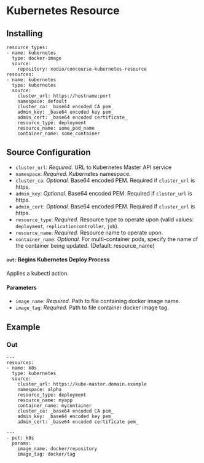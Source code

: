 # Kubernetes Resource

## Installing

```
resource_types:
- name: kubernetes
  type: docker-image
  source:
    repository: xodio/concourse-kubernetes-resource
resources:
- name: kubernetes
  type: kubernetes
  source:
    cluster_url: https://hostname:port
    namespace: default
    cluster_ca: _base64 encoded CA pem_
    admin_key: _base64 encoded key pem_
    admin_cert: _base64 encoded certificate_
    resource_type: deployment
    resource_name: some_pod_name
    container_name: some_container
```

## Source Configuration

* `cluster_url`: *Required.* URL to Kubernetes Master API service
* `namespace`: *Required.* Kubernetes namespace.
* `cluster_ca`: *Optional.* Base64 encoded PEM. Required if `cluster_url` is https.
* `admin_key`: *Optional.* Base64 encoded PEM. Required if `cluster_url` is https.
* `admin_cert`: *Optional.* Base64 encoded PEM. Required if `cluster_url` is https.
* `resource_type`: *Required.* Resource type to operate upon (valid values: `deployment`, `replicationcontroller`, `job`).
* `resource_name`: *Required.* Resource name to operate upon.
* `container_name`: *Optional.* For multi-container pods, specify the name of the container being updated. (Default: resource_name)

#### `out`: Begins Kubernetes Deploy Process

Applies a kubectl action.

#### Parameters
* `image_name`: *Required.* Path to file containing docker image name.
* `image_tag`: *Required.* Path to file container docker image tag.

## Example

### Out
```
---
resources:
- name: k8s
  type: kubernetes
  source:
    cluster_url: https://kube-master.domain.example
    namespace: alpha
    resource_type: deployment
    resource_name: myapp
    container_name: mycontainer
    cluster_ca: _base64 encoded CA pem_
    admin_key: _base64 encoded key pem_
    admin_cert: _base64 encoded certificate pem_
```

```
---
- put: k8s
  params:
    image_name: docker/repository
    image_tag: docker/tag
```
